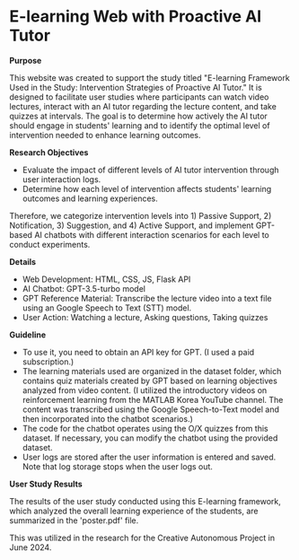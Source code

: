# E-learning Web with Proactive AI Tutor

**Purpose**

This website was created to support the study titled "E-learning Framework Used in the Study: Intervention Strategies of Proactive AI Tutor." It is designed to facilitate user studies where participants can watch video lectures, interact with an AI tutor regarding the lecture content, and take quizzes at intervals. The goal is to determine how actively the AI tutor should engage in students' learning and to identify the optimal level of intervention needed to enhance learning outcomes.

**Research Objectives**

- Evaluate the impact of different levels of AI tutor intervention through user interaction logs.
- Determine how each level of intervention affects students' learning outcomes and learning experiences.

Therefore, we categorize intervention levels into 1) Passive Support, 2) Notification, 3) Suggestion, and 4) Active Support, and implement GPT-based AI chatbots with different interaction scenarios for each level to conduct experiments.

**Details**

- Web Development: HTML, CSS, JS, Flask API
- AI Chatbot: GPT-3.5-turbo model
- GPT Reference Material: Transcribe the lecture video into a text file using an Google Speech to Text (STT) model.
- User Action: Watching a lecture, Asking questions, Taking quizzes

**Guideline**

- To use it, you need to obtain an API key for GPT. (I used a paid subscription.)
- The learning materials used are organized in the dataset folder, which contains quiz materials created by GPT based on learning objectives analyzed from video content. (I utilized the introductory videos on reinforcement learning from the MATLAB Korea YouTube channel. The content was transcribed using the Google Speech-to-Text model and then incorporated into the chatbot scenarios.)
- The code for the chatbot operates using the O/X quizzes from this dataset. If necessary, you can modify the chatbot using the provided dataset.
- User logs are stored after the user information is entered and saved. Note that log storage stops when the user logs out.

**User Study Results**

The results of the user study conducted using this E-learning framework, which analyzed the overall learning experience of the students, are summarized in the 'poster.pdf' file.

This was utilized in the research for the Creative Autonomous Project in June 2024.

